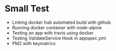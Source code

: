 # Small Test

* Linking docker hub automated build with github
* Running docker container with node-alpine
* Testing an app with travis using docker
* Testing ValidateService Hook in appspec.yml
* PM2 with keymatrics
